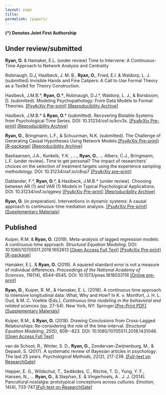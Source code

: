```yaml
---
layout: page
title: 
permalink: /papers/
---
```


**(\*) Denotes Joint First Authorship**

## Under review/submitted

**Ryan, O.** & Hamaker, E.L. (under review) Time to Intervene: A Continuous-Time Approach to Network Analysis and Centrality

Robinaugh, D.J, Haslbeck, J. M. B., **Ryan, O.**, Fried, E.I. & Waldorp, L. J. (submitted) Invisible Hands and Fine Calipers: A Call to Use Formal Theory as a Toolkit for Theory Construction.

Haslbeck, J.M.B.\*, **Ryan, O.\***, Robinaugh, D.J.\*, Waldorp, L. J., & Borsboom, D. (submitted). Modeling Psychopathology: From Data Models to Formal Theories. [[PsyArXiv Pre-print]](https://psyarxiv.com/jgm7f/) [[Reproducibility Archive]](https://osf.io/bnteg/)

Haslbeck, J.M.B.\* & **Ryan, O.**\*  (submitted). Recovering Bistable Systems from Psychological Time Series. DOI: 10.31234/osf.io/kcv3s. [[PsyArXiv Pre-print]](https://psyarxiv.com/kcv3s/) [[Reproducibility Archive]](https://github.com/jmbh/RecoveringBistableSystems)

**Ryan, O.**, Bringmann, L.F., & Schuurman, N.K. (submitted). The Challenge of Generating Causal Hypotheses Using Network Models.[[PsyArXiv Pre-print]](https://psyarxiv.com/ryg69/) [[R-package]](https://github.com/ryanoisin/SEset) [[Reproducibility Archive]](https://github.com/ryanoisin/CausalHypotheses)

Bastiaansen, J.A., Kunkels, Y.K. , ..., **Ryan, O.**, ... Albers, C.J., Bringmann, L.F. (under review). Time to get personal? The impact of researchers’ choices on the selection of treatment targets using the experience sampling methodology. DOI: 10.31234/osf.io/c8vp7 [[PsyArXiv pre-print]](https://psyarxiv.com/c8vp7/)

Dablander, F.\*, **Ryan, O.**\*, & Haslbeck, J.M.B.\* (under review). Choosing between AR (1) and VAR (1) Models in Typical Psychological Applications. DOI: 10.31234/osf.io/qgewy [[PsyArXiv Pre-print]](https://psyarxiv.com/qgewy/) [[Reproducibility Archive]](https://github.com/jmbh/ARVAR)

**Ryan, O.** (in preperation). Interventions in dynamic systems: A causal approach to continuous-time mediation analysis. [[PsyArXiv Pre-print]](https://psyarxiv.com/n2fwt/) [[Supplementary Materials]](https://github.com/ryanoisin/ct_path_effects)

## Published

Kuiper, R.M. & **Ryan, O.** (2019). Meta-analysis of lagged regression models: A continuous-time approach. *Structural Equation Modeling*. DOI:  10.1080/10705511.2019.1652613 [[Open Access Full Text]](https://www.tandfonline.com/doi/full/10.1080/10705511.2019.1652613) [[PsyArXiv Pre-print]](https://psyarxiv.com/5etkx)[[R-package]](https://github.com/rebeccakuiper/CTmeta)

Hamaker, E.L. & **Ryan, O.** (2019). A squared standard error is not a measure of individual differences. *Proceedings of the National Academy of Sciences*, *116*(14), 6544-6545. DOI: 10.1073/pnas.1818033116 [[Online pre-print]](https://www.pnas.org/content/early/2019/03/18/1818033116)

**Ryan, O.**, Kuiper, R. M., & Hamaker, E. L. (2018). A continuous time approach to intensive longitudinal data: What, Why and How? In K. v. Montfort, J. H. L. Oud, & M. C. Voelkle (Eds.), *Continuous time modeling in the behavioral and related sciences* (pp. 27-54). New York, NY: Springer.[[Pre-Print PDF]](https://ryanoisin.github.io/files/RyanKuiperHamaker_preprint.pdf) [[Supplementary Materials]](https://github.com/ryanoisin/continuous_time-ILD-what-why-how)

Kuiper, R.M., & **Ryan, O.** (2018). Drawing Conclusions from Cross-Lagged Relationships: Re-considering the role of the time-interval. *Structural Equation Modeling*, *25*(5), 809--823. DOI: 10.1080/10705511.2018.1431046.[[Open Access Full Text]](https://www.tandfonline.com/doi/full/10.1080/10705511.2018.1431046)

van de Schoot, R., Winter, S. D., **Ryan, O.**, Zondervan-Zwijnenburg, M., & Depaoli, S. (2017). A systematic review of Bayesian articles in psychology: The last 25 years. *Psychological Methods*, *22*(2), 217-239. [[Full-text on ResearchGate]](https://www.researchgate.net/publication/317831797_A_systematic_review_of_Bayesian_articles_in_psychology_The_last_25_years)

Hepper, E. G., Wildschut, T., Sedikides, C., Ritchie, T. D., Yung, Y. F., Hansen, N., ... **Ryan, O.**, & Stephan, E. & Vingerhoets, A . J. J.  (2014). Pancultural nostalgia: prototypical conceptions across cultures. *Emotion*, 14(4), 733-747.[[Full-text on ResearchGate]](https://www.researchgate.net/publication/260338590_Pancultural_Nostalgia_Prototypical_Conceptions_Across_Cultures)



